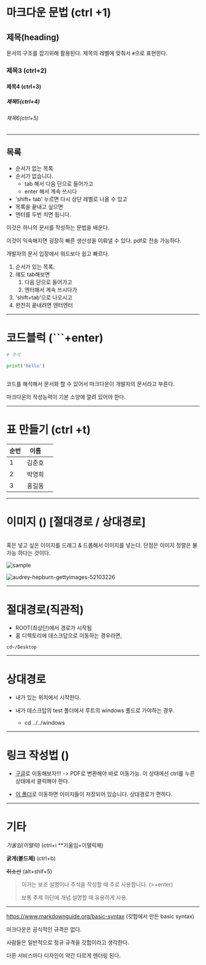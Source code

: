 # 마크다운 문법 (ctrl +1)

## 제목(heading)

문서의 구조를 잡기위해 활용된다. 제목의 레벨에 맞춰서 `#`으로 표현한다. 

### 제목3 (ctrl+2)

#### 제목4 (ctrl+3)

##### 제목5(ctrl+4)

###### 제목6(ctrl+5)

---

## 목록

- 순서가 없는 목록
- 순서가 없습니다.
  - tab 해서 다음 단으로 들어가고 
  - enter 해서 계속 쓰시다
- 'shift+ tab' 누르면 다시 상단 레벨로 나올 수 있고 
- 목록을 끝내고 싶으면
- 엔터를 두번 치면 됩니다. 

이것은 하나의 문서를 작성하는 문법을 배운다. 

이것이 익숙해지면 굉장히 빠른 생산성을 이뤄낼 수 있다. pdf로 전송 가능하다. 

개발자의 문서 입장에서 워드보다 쉽고 빠르다. 



1. 순서가 있는 목록. 
2. 얘도 tab해보면
   1. 다음 단으로 들어가고
   2. 엔터해서 계속 쓰시다가
3. 'shift+tab'으로 나오시고
4. 완전히 끝내려면 엔터엔터 

---

# 코드블럭 (```+enter)

```python
# 주석

print('hello')
```

```python

```

코드를 해석해서 문서화 할 수 있어서 마크다운이 개발자의 문서라고 부른다. 

마크다운의 작성능력이 기본 소양에 깔려 있어야 한다. 

---

# 표 만들기 (ctrl +t)

| 순번 | 이름   |      |
| ---- | ------ | ---- |
| 1    | 김준호 |      |
| 2    | 박영희 |      |
| 3    | 홍길동 |      |

---

# 이미지 (![]()) [절대경로 / 상대경로]

![]()

혹은 넣고 싶은 이미지를 드래그 & 드롭해서 이미지를 넣는다.  단점은 이미지 정렬은 불가능 하다는 것이다. 

![sample](C:\Users\pc\Desktop\audrey-hepburn-gettyimages-52103226.jpg)



![audrey-hepburn-gettyimages-52103226](마크다운_sytax.assets/audrey-hepburn-gettyimages-52103226.jpg)

---

# 절대경로(직관적)

- ROOT(최상단)에서 경로가 시작됨
- 홈 디렉토리에 데스크답으로 이동하는 경우라면, 

`cd~/Desktop`

---

# 상대경로

- 내가 있는 위치에서 시작한다. 

- 내가 데스크탑의 test 폴더에서 루트의 windows 폴드로 가야하는 경우. 
  - cd ../../windows

---

# 링크 작성법 ([]())

- [구글](https://google.com)로 이동해보자!!! -> PDF로 변환해야 바로 이동가능. 이 상태에선 ctrl를 누른 상태에서 클릭해야 한다. 

- [이 폴더](./마크다운_syntax.assets)로 이동하면 이미지들이 저장되어 있습니다. 상대경로가 편하다. 

---

# 기타 

*기울임(이탤릭)*  (ctrl+i **기울임=이탤릭체)

**굵게(볼드체)**  (ctrl+b)

~~취소선~~ (alt+shif+5)

> 이거는 보조 설명이나 주석을 작성할 때 주로 사용합니다. (>+enter)
>
> 보통 주제 하단에 개념 설명할 때 유용하게 사용. 

---



https://www.markdownguide.org/basic-syntax (깃헙에서 만든 basic syntax)

마크다운은 공식적인 규격은 없다. 

사람들은 일반적으로 정규 규격을 깃헙이라고 생각한다. 

다른 서비스마다 디자인이 약간 다르게 렌더링 된다. 

